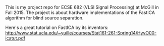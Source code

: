 This is my project repo for ECSE 682 (VLSI Signal Processing) at McGill in Fall 2015. The project is about hardware implementations of the FastICA algorithm for blind source separation.

Here's a great tutorial on FastICA by its inventors: http://www.stat.ucla.edu/~yuille/courses/Stat161-261-Spring14/HyvO00-icatut.pdf
